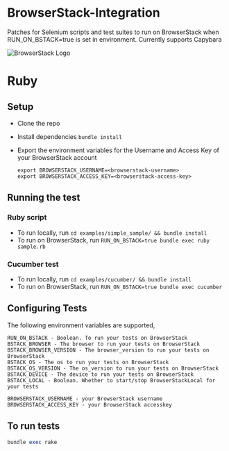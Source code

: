 # BrowserStack-Integration

Patches for Selenium scripts and test suites to run on BrowserStack when RUN_ON_BSTACK=true is set in environment.
Currently supports Capybara

![BrowserStack Logo](https://d98b8t1nnulk5.cloudfront.net/production/images/layout/logo-header.png?1469004780)

# Ruby

## Setup
* Clone the repo
* Install dependencies `bundle install`
* Export the environment variables for the Username and Access Key of your BrowserStack account
  
  ```
  export BROWSERSTACK_USERNAME=<browserstack-username>
  export BROWSERSTACK_ACCESS_KEY=<browserstack-access-key>
  ```

## Running the test

### Ruby script
- To run locally, run `cd examples/simple_sample/ && bundle install`
- To run on BrowserStack, run `RUN_ON_BSTACK=true bundle exec ruby sample.rb`

### Cucumber test
- To run locally, run `cd examples/cucumber/ && bundle install`
- To run on BrowserStack, run `RUN_ON_BSTACK=true bundle exec cucumber`

## Configuring Tests

The following environment variables are supported,

```
RUN_ON_BSTACK - Boolean. To run your tests on BrowserStack
BSTACK_BROWSER - The browser to run your tests on BrowserStack
BSTACK_BROWSER_VERSION - The browser_version to run your tests on BrowserStack
BSTACK_OS - The os to run your tests on BrowserStack
BSTACK_OS_VERSION - The os_version to run your tests on BrowserStack
BSTACK_DEVICE - The device to run your tests on BrowserStack
BSTACK_LOCAL - Boolean. Whether to start/stop BrowserStackLocal for your tests

BROWSERSTACK_USERNAME - your BrowserStack username
BROWSERSTACK_ACCESS_KEY - your BrowserStack accesskey
```

## To run tests

```ruby
bundle exec rake
```
